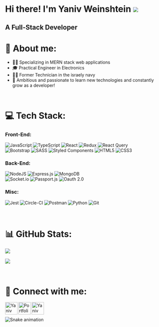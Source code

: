 # Hi there! I'm Yaniv Weinshtein ![](https://user-images.githubusercontent.com/18350557/176309783-0785949b-9127-417c-8b55-ab5a4333674e.gif)

## A Full-Stack Developer

# 📖 About me:
* 👨‍💻 Specializing in MERN stack web applications
* 🎓 Practical Engineer in Electronics 
* 👨‍🔧 Former Technician in the israely navy
* 💪 Ambitious and passionate to learn new technologies and constantly grow as a developer!
<!-- * 💻 Looking for a role as Full-Stack developer to absorb knowledge -->

<br/>

# 💻 Tech Stack:
### Front-End:
![JavaScript](https://img.shields.io/badge/javascript-%23323330.svg?style=for-the-badge&logo=javascript&logoColor=%23F7DF1E)
![TypeScript](https://img.shields.io/badge/typescript-%23007ACC.svg?style=for-the-badge&logo=typescript&logoColor=white)
![React](https://img.shields.io/badge/react-%2320232a.svg?style=for-the-badge&logo=react&logoColor=%2361DAFB)
![Redux](https://img.shields.io/badge/redux-%23593d88.svg?style=for-the-badge&logo=redux&logoColor=white)
![React Query](https://img.shields.io/badge/React_Query-ff4154?style=for-the-badge&logo=react-query&logoColor=white)  
![Bootstrap](https://img.shields.io/badge/bootstrap-%23563D7C.svg?style=for-the-badge&logo=bootstrap&logoColor=white)
![SASS](https://img.shields.io/badge/SASS-hotpink.svg?style=for-the-badge&logo=SASS&logoColor=white)
![Styled Components](https://img.shields.io/badge/styled--components-DB7093?style=for-the-badge&logo=styled-components&logoColor=white)
![HTML5](https://img.shields.io/badge/html5-%23E34F26.svg?style=for-the-badge&logo=html5&logoColor=white)
![CSS3](https://img.shields.io/badge/css3-%231572B6.svg?style=for-the-badge&logo=css3&logoColor=white)


### Back-End:
![NodeJS](https://img.shields.io/badge/node.js-6DA55F?style=for-the-badge&logo=node.js&logoColor=white)
![Express.js](https://img.shields.io/badge/express.js-%23404d59.svg?style=for-the-badge&logo=express&logoColor=%2361DAFB)
![MongoDB](https://img.shields.io/badge/MongoDB-%234ea94b.svg?style=for-the-badge&logo=mongodb&logoColor=white)  
![Socket.io](https://img.shields.io/badge/Socket.io-black?style=for-the-badge&logo=socket.io&badgeColor=010101)
![Passport.js](https://img.shields.io/badge/Passport.js-%2320232a?style=for-the-badge&logo=passport&badgeColor=010101)
![Oauth 2.0](https://img.shields.io/badge/Oauth2.0-black?style=for-the-badge)


### Misc:
![Jest](https://img.shields.io/badge/jest-c03b13?style=for-the-badge&logo=jest&badgeColor=010101)
![Circle-CI](https://img.shields.io/badge/circle_ci-323232?style=for-the-badge&logo=circleci&badgeColor=010101)
![Postman](https://img.shields.io/badge/Postman-FF6C37?style=for-the-badge&logo=postman&logoColor=white)
![Python](https://img.shields.io/badge/python-3670A0?style=for-the-badge&logo=python&logoColor=ffdd54)
![Git](https://img.shields.io/badge/git-323232?style=for-the-badge&logo=git&badgeColor=010101)
<br />  
<br />  

# 📊 GitHub Stats:
![](https://github-readme-stats.vercel.app/api?username=yanivwein24&theme=dark&hide_border=false&include_all_commits=false&count_private=true) <br />  
![](https://github-readme-stats.vercel.app/api/top-langs/?username=yanivwein24&theme=dark&hide_border=false&include_all_commits=false&count_private=true&layout=compact)
<br />  
<br />  

# 🔗 Connect with me:
[<img align="left" alt="Yaniv Weinshtein | LinkedIn" width="40px" src="https://upload.wikimedia.org/wikipedia/commons/thumb/f/f8/LinkedIn_icon_circle.svg/2048px-LinkedIn_icon_circle.svg.png" />](https://www.linkedin.com/in/yaniv-weinshtein/)
[<img align="left" alt="Portfolio" width="40px" src="https://cdn1.iconfinder.com/data/icons/social-messaging-ui-color-shapes/128/world-circle-blue-512.png" />](https://yaniv-weinshtein.netlify.app/)
[<img align="left" alt="Yaniv Weinshtein | Gmail" width="40px" src="https://upload.wikimedia.org/wikipedia/commons/2/2e/Gmail_2020.png" />](mailto:yanivwein22@gmail.com)
<br />
<br />
  
![Snake animation](https://user-images.githubusercontent.com/97472180/204596242-36fd5f48-a667-478e-b3d4-ab4c963d7f46.svg)
<!-- https://platane.github.io/snk/  create animated snake svg-->
<!--
// [![](https://visitcount.itsvg.in/api?id=yanivwein24&icon=0&color=0)](https://visitcount.itsvg.in)
-->


